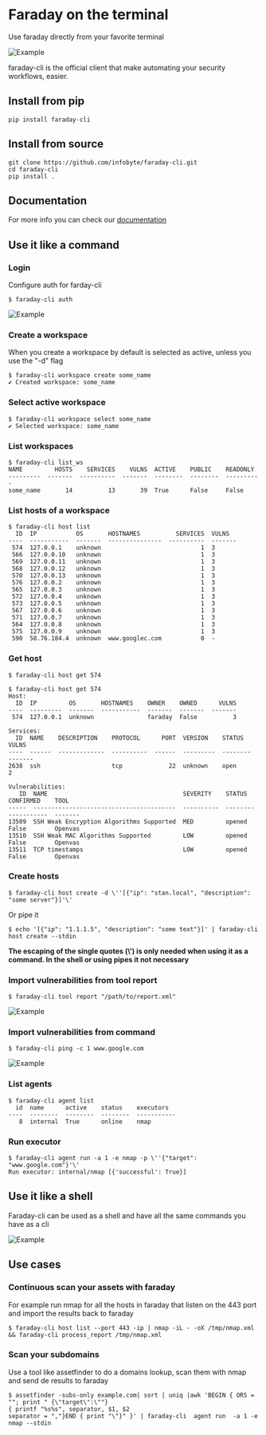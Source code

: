 # Faraday on the terminal
Use faraday directly from your favorite terminal

![Example](./docs/docs/images/faraday-cli.svg)

faraday-cli is the official client that make automating your security workflows, easier.

## Install from pip

```
pip install faraday-cli
```

## Install from source
```shell script
git clone https://github.com/infobyte/faraday-cli.git
cd faraday-cli
pip install .
```

## Documentation

For more info you can check our [documentation][doc]


## Use it like a command

### Login

Configure auth for farday-cli

```shell script
$ faraday-cli auth
```
![Example](./docs/docs/images/auth.svg)


### Create a workspace
When you create a workspace by default is selected as active, unless you use the "-d" flag
```shell script
$ faraday-cli workspace create some_name
✔ Created workspace: some_name
```

### Select active workspace

```shell script
$ faraday-cli workspace select some_name
✔ Selected workspace: some_name
```

### List workspaces

```shell script
$ faraday-cli list_ws
NAME         HOSTS    SERVICES    VULNS  ACTIVE    PUBLIC    READONLY
---------  -------  ----------  -------  --------  --------  ----------
some_name       14          13       39  True      False     False
```

### List hosts of a workspace

```shell script
$ faraday-cli host list
  ID  IP           OS       HOSTNAMES          SERVICES  VULNS
----  -----------  -------  ---------------  ----------  -------
 574  127.0.0.1    unknown                            1  3
 566  127.0.0.10   unknown                            1  3
 569  127.0.0.11   unknown                            1  3
 568  127.0.0.12   unknown                            1  3
 570  127.0.0.13   unknown                            1  3
 576  127.0.0.2    unknown                            1  3
 565  127.0.0.3    unknown                            1  3
 572  127.0.0.4    unknown                            1  3
 573  127.0.0.5    unknown                            1  3
 567  127.0.0.6    unknown                            1  3
 571  127.0.0.7    unknown                            1  3
 564  127.0.0.8    unknown                            1  3
 575  127.0.0.9    unknown                            1  3
 590  58.76.184.4  unknown  www.googlec.com           0  -
```

### Get host

```shell script
$ faraday-cli host get 574

$ faraday-cli host get 574
Host:
  ID  IP         OS       HOSTNAMES    OWNER    OWNED      VULNS
----  ---------  -------  -----------  -------  -------  -------
 574  127.0.0.1  unknown               faraday  False          3

Services:
  ID  NAME    DESCRIPTION    PROTOCOL      PORT  VERSION    STATUS      VULNS
----  ------  -------------  ----------  ------  ---------  --------  -------
2638  ssh                    tcp             22  unknown    open            2

Vulnerabilities:
   ID  NAME                                      SEVERITY    STATUS    CONFIRMED    TOOL
-----  ----------------------------------------  ----------  --------  -----------  -------
13509  SSH Weak Encryption Algorithms Supported  MED         opened    False        Openvas
13510  SSH Weak MAC Algorithms Supported         LOW         opened    False        Openvas
13511  TCP timestamps                            LOW         opened    False        Openvas
```

### Create hosts

```shell script
$ faraday-cli host create -d \''[{"ip": "stan.local", "description": "some server"}]'\'
```

Or pipe it
```shell script
$ echo '[{"ip": "1.1.1.5", "description": "some text"}]' | faraday-cli host create --stdin

```
**The escaping of the single quotes (\\') is only needed when using it as a command.
In the shell or using pipes it not necessary**


### Import vulnerabilities from tool report

```shell script
$ faraday-cli tool report "/path/to/report.xml"
```
![Example](./docs/docs/images/process_report.svg)

### Import vulnerabilities from command

```shell script
$ faraday-cli ping -c 1 www.google.com
```
![Example](./docs/docs/images/command.svg)

### List agents

```shell script
$ faraday-cli agent list
  id  name      active    status    executors
----  --------  --------  --------  -----------
   8  internal  True      online    nmap
```

### Run executor

```shell script
$ faraday-cli agent run -a 1 -e nmap -p \''{"target": "www.google.com"}'\'
Run executor: internal/nmap [{'successful': True}]
```



## Use it like a shell

Faraday-cli can be used as a shell and have all the same commands you have as a cli

![Example](./docs/docs/images/shell.svg)

## Use cases

### Continuous scan your assets with faraday

For example run nmap for all the hosts in faraday that listen on the 443 port and import the results back to faraday
```shell
$ faraday-cli host list --port 443 -ip | nmap -iL - -oX /tmp/nmap.xml  && faraday-cli process_report /tmp/nmap.xml
```

### Scan your subdomains

Use a tool like assetfinder to do a domains lookup, scan them with nmap and send de results to faraday

```shell
$ assetfinder -subs-only example.com| sort | uniq |awk 'BEGIN { ORS = ""; print " {\"target\":\""}
{ printf "%s%s", separator, $1, $2
separator = ","}END { print "\"}" }' | faraday-cli  agent run  -a 1 -e nmap --stdin
```


[doc]: https://docs.faraday-cli.faradaysec.com
